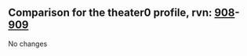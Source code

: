 ## Comparison for the theater0 profile, rvn: [908](https://github.com/PRO100KatYT/FortniteProfileRevisions/tree/main/profiles/theater0/908%20theater0.json)-[909](https://github.com/PRO100KatYT/FortniteProfileRevisions/tree/main/profiles/theater0/909%20theater0.json)

No changes

